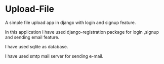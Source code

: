 Upload-File
===========

A simple file upload app in django with login and signup feature.

In this application I have used django-registration package for login ,signup and sending email feature.

I have used sqlite as database.

I have used smtp mail server for sending e-mail.

